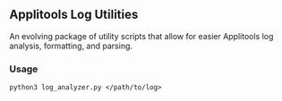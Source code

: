 ## Applitools Log Utilities

An evolving package of utility scripts that allow for easier Applitools log analysis, formatting, and parsing. 

### Usage
```
python3 log_analyzer.py </path/to/log>
```

